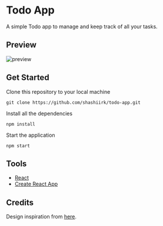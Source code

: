 # Todo App

A simple Todo app to manage and keep track of all your tasks.

## Preview

![preview](https://user-images.githubusercontent.com/48406108/115747660-1adb8680-a3b3-11eb-804f-e21523cf69d0.jpg)

## Get Started

Clone this repository to your local machine

```
git clone https://github.com/shashiirk/todo-app.git
```

Install all the dependencies

```
npm install
```

Start the application

```
npm start
```

## Tools

- [React](https://reactjs.org)
- [Create React App](https://create-react-app.dev/)

## Credits

Design inspiration from [here](https://dribbble.com/shots/15185058-Collection-Tasks).

